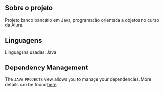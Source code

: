 ## Sobre o projeto

Projeto banco bancário em Java, programação orientada a objetos no curso da Alura. 

## Linguagens

Linguagens usadas:
Java

## Dependency Management

The `JAVA PROJECTS` view allows you to manage your dependencies. More details can be found [here](https://github.com/microsoft/vscode-java-dependency#manage-dependencies).
